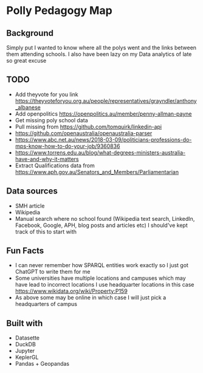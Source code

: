 # Polly Pedagogy Map

## Background
Simply put I wanted to know where all the polys went and the links between them attending schools.
I also have been lazy on my Data analytics of late so great excuse

## TODO
- Add theyvote for you link https://theyvoteforyou.org.au/people/representatives/grayndler/anthony_albanese
- Add openpolitics https://openpolitics.au/member/penny-allman-payne
- Get missing poly school data
- Pull missing from https://github.com/tomquirk/linkedin-api
- https://github.com/openaustralia/openaustralia-parser
- https://www.abc.net.au/news/2018-03-09/politicians-professions-do-mps-know-how-to-do-your-job/9360836
- https://www.torrens.edu.au/blog/what-degrees-ministers-australia-have-and-why-it-matters
- Extract Qualifications data from https://www.aph.gov.au/Senators_and_Members/Parliamentarian

## Data sources
- SMH article
- Wikipedia
- Manual search where no school found (Wikipedia text search, LinkedIn, Facebook, Google, APH, blog posts and articles etc) I should've kept track of this to start with

## Fun Facts
- I can never remember how SPARQL entities work exactly so I just got ChatGPT to write them for me
- Some universities have multiple locations and campuses which may have lead to incorrect locations I use headquarter locations in this case https://www.wikidata.org/wiki/Property:P159
- As above some may be online in which case I will just pick a headquarters of campus 


## Built with
- Datasette
- DuckDB
- Jupyter
- KeplerGL
- Pandas + Geopandas
